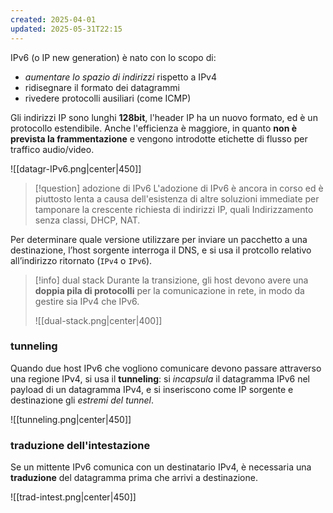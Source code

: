 ```yaml
---
created: 2025-04-01
updated: 2025-05-31T22:15
---
```

IPv6 (o IP new generation) è nato con lo scopo di:
- *aumentare lo spazio di indirizzi* rispetto a IPv4
- ridisegnare il formato dei datagrammi
- rivedere protocolli ausiliari (come ICMP)

Gli indirizzi IP sono lunghi **128bit**, l'header IP ha un nuovo formato, ed è un protocollo estendibile. Anche l'efficienza è maggiore, in quanto **non è prevista la frammentazione** e vengono introdotte etichette di flusso per traffico audio/video.

![[datagr-IPv6.png|center|450]]

>[!question] adozione di IPv6
>L'adozione di IPv6 è ancora in corso ed è piuttosto lenta a causa dell'esistenza di altre soluzioni immediate per tamponare la crescente richiesta di indirizzi IP, quali Indirizzamento senza classi, DHCP, NAT.

Per determinare quale versione utilizzare per inviare un pacchetto a una destinazione, l’host sorgente interroga il DNS, e si usa il protcollo relativo all’indirizzo ritornato (`IPv4` o `IPv6`).

>[!info] dual stack
>Durante la transizione, gli host devono avere una **doppia pila di protocolli** per la comunicazione in rete, in modo da gestire sia IPv4 che IPv6.
>
>![[dual-stack.png|center|400]]

### tunneling
Quando due host IPv6 che vogliono comunicare devono passare attraverso una regione IPv4, si usa il **tunneling**: si *incapsula* il datagramma IPv6 nel payload di un datagramma IPv4, e si inseriscono come IP sorgente e destinazione gli *estremi del tunnel*.

![[tunneling.png|center|450]]

### traduzione dell'intestazione
Se un mittente IPv6 comunica con un destinatario IPv4, è necessaria una **traduzione** del datagramma prima che arrivi a destinazione.

![[trad-intest.png|center|450]]